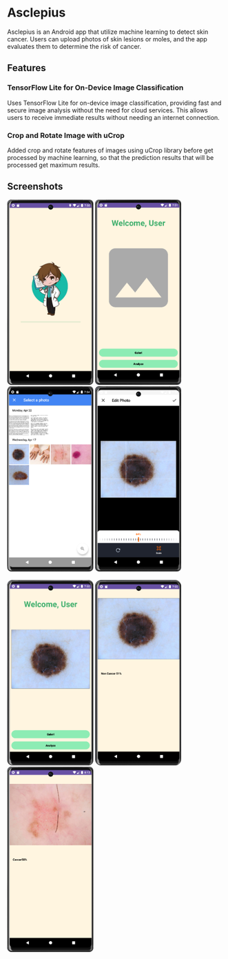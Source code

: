 # Asclepius
Asclepius is an Android app that utilize machine learning to detect skin cancer. Users can upload photos of skin lesions or moles, and the app evaluates them to determine the risk of cancer.
## Features
### TensorFlow Lite for On-Device Image Classification
Uses TensorFlow Lite for on-device image classification, providing fast and secure image analysis without the need for cloud services. This allows users to receive immediate results without needing an internet connection.
### Crop and Rotate Image with uCrop
Added crop and rotate features of images using uCrop library before get processed by machine learning, so that the prediction results that will be processed get maximum results.
## Screenshots
<p align="left">
  <img width="200" height="430" src="splash.png">
  <img width="200" height="430" src="main.png">
  <img width="200" height="430" src="gallery.png">
  <img width="200" height="430" src="ucrop.png">
  <br><br>
  <img width="200" height="430" src="main-image.png">
  <img width="200" height="430" src="result-noncancer.png">
  <img width="200" height="430" src="result-cancer.png">
</p>
